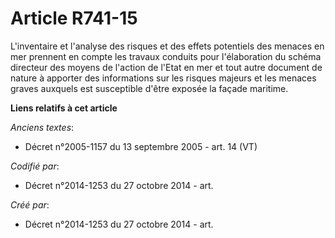# Article R741-15

L'inventaire et l'analyse des risques et des effets potentiels des menaces en mer prennent en compte les travaux conduits
pour l'élaboration du schéma directeur des moyens de l'action de l'Etat en mer et tout autre document de nature à apporter
des informations sur les risques majeurs et les menaces graves auxquels est susceptible d'être exposée la façade maritime.

**Liens relatifs à cet article**

_Anciens textes_:

  - Décret n°2005-1157 du 13 septembre 2005 - art. 14 (VT)

_Codifié par_:

  - Décret n°2014-1253 du 27 octobre 2014 - art.

_Créé par_:

  - Décret n°2014-1253 du 27 octobre 2014 - art.
